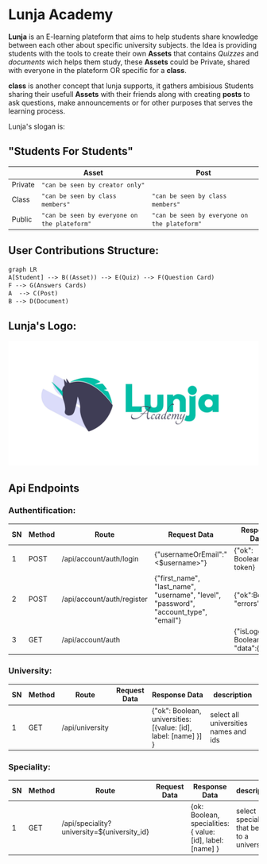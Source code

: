 # Lunja Academy

**Lunja** is an E-learning plateform that aims to help students share knowledge between each other about specific university subjects. the Idea is providing students with the tools to create their own **Assets** that contains *Quizzes* and *documents* wich helps them study, these **Assets** could be Private, shared with everyone in the plateform OR specific for a **class**. 

**class** is another concept that lunja supports, it gathers ambisious Students sharing their usefull **Assets** with their friends along with creating **posts** to ask questions, make announcements or for other purposes that serves the learning process. 

Lunja's slogan is:

## "Students For Students"


|                | Asset                                      | Post                                       |
|----------------|--------------------------------------------|--------------------------------------------|
|Private         |`"can be seen by creator only"`             |                                            |
|Class           |`"can be seen by class members"`            |`"can be seen by class members"`            |
|Public          |`"can be seen by everyone on the plateform"`|`"can be seen by everyone on the plateform"`|

## User Contributions Structure:

```mermaid
graph LR
A[Student] --> B((Asset)) --> E(Quiz) --> F(Question Card)
F --> G(Answers Cards)
A  --> C(Post)
B --> D(Document)
```

## Lunja's Logo:
![alt text](https://github.com/LAMNAZZAH/Lunja/blob/main/client/public/lunjaLandscapeLight-01.jpg)


## Api Endpoints
### Authentification:


|     SN           |Method     |Route    |   Request Data | Response Data | description
|----------------|-------------------------------|-----------------------------|--|---|---
|1|POST|/api/account/auth/login           |{"usernameOrEmail":"<$username>"} | {"ok": Boolean, token} |login
|2|POST|/api/account/auth/register |{"first_name", "last_name", "username", "level", "password", "account_type", "email"}| {"ok":Boolean, "errors":[]}| register 
|3|GET|/api/account/auth |    | {"isLoggedIn: Boolean, "data":{}} | checks if the user is LoggedIn

### University:


|     SN           |Method     |Route    |   Request Data | Response Data | description
|----------------|-------------------------------|-----------------------------|--|---|---
|1|GET|/api/university          | | {"ok": Boolean, universities: [{value: [id], label: [name] }] } |select all universities names and ids


### Speciality:


|     SN           |Method     |Route    |   Request Data | Response Data | description
|----------------|-------------------------------|-----------------------------|--|---|---
|1|GET|/api/speciality?university=${university_id}| | {ok: Boolean, specialities:{ value: [id], label: [name] } | select specialities that belong to a university
